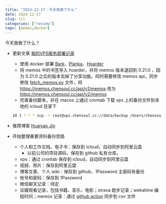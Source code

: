 ```yaml
---
title: "2024-12-27｜今天我做了什么"
date: 2024-12-27
slug: til
categories: ["review"]
tags: [memos,docker]
---
```


今天我做了什么？

- 更新文章 [我的VPS服务部署记录](/posts/2023/01/25/notes-about-deploy-services-in-vps/)
  - 使用 docker 部署 [Bark](https://github.com/Finb/Bark)、[Planka](https://github.com/plankanban/planka)、[Hoarder](https://github.com/hoarder-app/hoarder)
  - 将 memos 中的书签导入 hoarder，并将 memos 版本退回到 0.21.0 ，因为 0.21.0 之后的版本去掉了分享功能。同时需要修改 memos api，同步修改 [fetch_memos.py](https://github.com/chensoul/chensoul/blob/main/fetch_memos.py) 文件，将 https://memos.chensoul.cc/api/v1/memos 改为 https://memos.chensoul.cc/api/v2/memos
  - 完善备份脚本，并在 macos 上通过 crontab 下载 vps 上的备份文件到本地的 icloud 目录下
  
  ```bash
  10 1 * * * scp -r root@vps.chensoul.cc://data/backup /Users/chensoul/Library/Mobile\ Documents/com\~apple\~CloudDocs/vps/
  ```
  
- 推荐博客 [Huaiyao Jin](https://www.jinhuaiyao.com/)
- 开始整理重要资料备份思路
  - 个人和工作文档、电子书：保存到 icloud，自动同步到阿里云盘
    - 以前公司的项目源码，保存到 github 私有仓库。
  - vps：通过 crontab 保存到 icloud，自动同步到阿里云盘
  - 视频、照片：保存到阿里云盘
  - 博客文章、个人 wiki：保存到 github，1Password 主密码有备份
  - 账号和密码：保存到 1Password
  - 微信聊天记录：待定
  - 豆瓣观看记录，包括书籍、音乐、电影；strava 跑步记录；wekatime 编程时间；memos 记录：通过 [github action](https://github.com/chensoul/chensoul) 同步到 csv 文件

